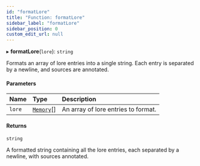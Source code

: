 ```yaml
---
id: "formatLore"
title: "Function: formatLore"
sidebar_label: "formatLore"
sidebar_position: 0
custom_edit_url: null
---
```


▸ **formatLore**(`lore`): `string`

Formats an array of lore entries into a single string. Each entry is separated by a newline, and sources are annotated.

#### Parameters

| Name   | Type                                  | Description                         |
| :----- | :------------------------------------ | :---------------------------------- |
| `lore` | [`Memory`](../interfaces/Memory.md)[] | An array of lore entries to format. |

#### Returns

`string`

A formatted string containing all the lore entries, each separated by a newline, with sources annotated.
